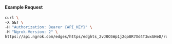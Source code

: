 <!-- Code generated for API Clients. DO NOT EDIT. -->

#### Example Request

```bash
curl \
-X GET \
-H "Authorization: Bearer {API_KEY}" \
-H "Ngrok-Version: 2" \
https://api.ngrok.com/edges/https/edghts_2vJ0O5Wp1j2qo8R7Xd4T3wxGHeD/routes/edghtsrt_2vJ0O31dgFHTtmiIcOUy2N6HZmS/oidc
```
